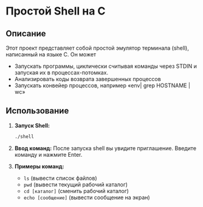 # Простой Shell на C

## Описание

Этот проект представляет собой простой эмулятор терминала (shell), написанный на языке C. Он может 

* Запускать программы, циклически считывая команды через STDIN и запуская их в процессах-потомках.
* Анализировать коды возврата завершенных процессов
* Запускать конвейер процессов, например «env| grep HOSTNAME | wc»


## Использование

1.  **Запуск Shell:**
    ```bash
    ./shell
    ```

2.  **Ввод команд:**
    После запуска shell вы увидите приглашение. Введите команду и нажмите Enter.

3.  **Примеры команд:**
    *   `ls` (вывести список файлов)
    *   `pwd` (вывести текущий рабочий каталог)
    *   `cd [каталог]` (сменить рабочий каталог)
    *   `echo [сообщение]` (вывести сообщение на экран)
